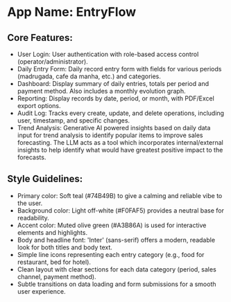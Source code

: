 # **App Name**: EntryFlow

## Core Features:

- User Login: User authentication with role-based access control (operator/administrator).
- Daily Entry Form: Daily record entry form with fields for various periods (madrugada, cafe da manha, etc.) and categories.
- Dashboard: Display summary of daily entries, totals per period and payment method. Also includes a monthly evolution graph.
- Reporting: Display records by date, period, or month, with PDF/Excel export options.
- Audit Log: Tracks every create, update, and delete operations, including user, timestamp, and specific changes.
- Trend Analysis: Generative AI powered insights based on daily data input for trend analysis to identify popular items to improve sales forecasting. The LLM acts as a tool which incorporates internal/external insights to help identify what would have greatest positive impact to the forecasts.

## Style Guidelines:

- Primary color: Soft teal (#74B49B) to give a calming and reliable vibe to the user.
- Background color: Light off-white (#F0FAF5) provides a neutral base for readability.
- Accent color: Muted olive green (#A3B86A) is used for interactive elements and highlights.
- Body and headline font: 'Inter' (sans-serif) offers a modern, readable look for both titles and body text.
- Simple line icons representing each entry category (e.g., food for restaurant, bed for hotel).
- Clean layout with clear sections for each data category (period, sales channel, payment method).
- Subtle transitions on data loading and form submissions for a smooth user experience.